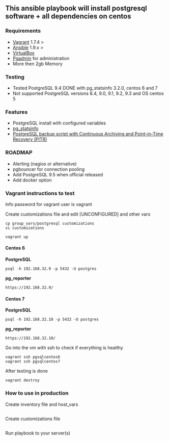 ## This ansible playbook will install postgresql software + all dependencies on centos 

### Requirements
 
- [Vagrant](https://www.vagrantup.com) 1.7.4 >
- [Ansible](http://www.ansible.com) 1.9.x >
- [VirtualBox](https://www.virtualbox.org)
- [Pgadmin](http://www.pgadmin.org) for administration
- More then 2gb Memory

### Testing 

- Tested PostgreSQL 9.4 DONE with pg_statsinfo 3.2.0, centos 6 and 7 
- Not supported PostgreSQL versions 8.4, 9.0, 9.1, 9.2, 9.3 and OS centos 5

### Features

- PostgreSQL install with configured variables
- [pg_statsinfo](http://sourceforge.net/projects/pgstatsinfo/?source=navbar)
- [PostgreSQL backup script with Continuous Archiving and Point-in-Time Recovery (PITR) ](http://www.postgresql.org/docs/current/static/continuous-archiving.html)

### ROADMAP
- Alerting (nagios or alternative)
- pgbouncer for connection pooling 
- Add PostgreSQL 9.5 when official released
- Add docker option

### Vagrant instructions to test

Info password for vagrant user is vagrant

Create customizations file and edit [UNCONFIGURED] and other vars

```
cp group_vars/postgresql customizations
vi customizations
```

```
vagrant up 
```

#### Centos 6

<b>PostgreSQL </b>

```
psql -h 192.168.32.9 -p 5432 -U postgres
```

<b>pg_reporter</b>

```
https://192.168.32.9/
```

#### Centos 7

<b>PostgreSQL</b> 

```
psql -h 192.168.32.10 -p 5432 -U postgres 
```

<b>pg_reporter</b>

```
https://192.168.32.10/
```

Go into the vm with ssh to check if everything is healthy

```
vagrant ssh pgsqlcentos6 
vagrant ssh pgsqlcentos7
```

After testing is done

```
vagrant destroy 
```

### How to use in production

Create inventory file and host_vars

```

```

Create customizations file 

```

```

Run playbook to your server(s)

```

```
